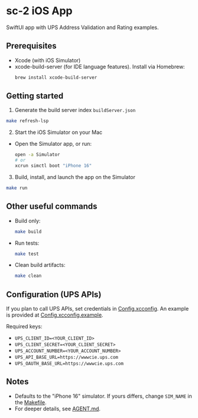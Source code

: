 # sc-2 iOS App

SwiftUI app with UPS Address Validation and Rating examples.

## Prerequisites

- Xcode (with iOS Simulator)
- xcode-build-server (for IDE language features). Install via Homebrew:
  ```bash
  brew install xcode-build-server
  ```

## Getting started

1. Generate the build server index `buildServer.json`

```bash
make refresh-lsp
```

2. Start the iOS Simulator on your Mac

- Open the Simulator app, or run:
  ```bash
  open -a Simulator
  # or
  xcrun simctl boot "iPhone 16"
  ```

3. Build, install, and launch the app on the Simulator

```bash
make run
```

## Other useful commands

- Build only:
  ```bash
  make build
  ```
- Run tests:
  ```bash
  make test
  ```
- Clean build artifacts:
  ```bash
  make clean
  ```

## Configuration (UPS APIs)

If you plan to call UPS APIs, set credentials in [Config.xcconfig](file:///Users/brettsmith/Developer/ios/sc-2/Config.xcconfig). An example is provided at [Config.xcconfig.example](file:///Users/brettsmith/Developer/ios/sc-2/Config.xcconfig.example).

Required keys:

- `UPS_CLIENT_ID=<YOUR_CLIENT_ID>`
- `UPS_CLIENT_SECRET=<YOUR_CLIENT_SECRET>`
- `UPS_ACCOUNT_NUMBER=<YOUR_ACCOUNT_NUMBER>`
- `UPS_API_BASE_URL=https://wwwcie.ups.com`
- `UPS_OAUTH_BASE_URL=https://wwwcie.ups.com`

## Notes

- Defaults to the "iPhone 16" simulator. If yours differs, change `SIM_NAME` in the [Makefile](file:///Users/brettsmith/Developer/ios/sc-2/Makefile).
- For deeper details, see [AGENT.md](file:///Users/brettsmith/Developer/ios/sc-2/AGENT.md).
